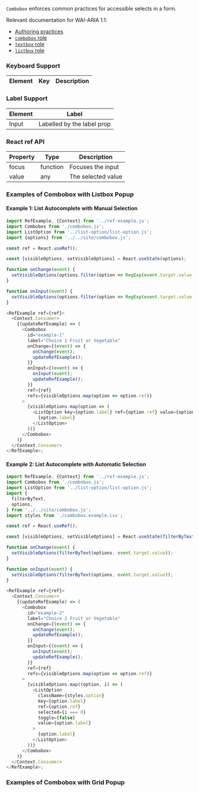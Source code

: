 `Combobox` enforces common practices for accessible selects in a form.

Relevant documentation for WAI-ARIA 1.1:
- [Authoring practices](https://www.w3.org/TR/wai-aria-practices-1.1/#combobox)
- [`combobox` role](https://www.w3.org/TR/wai-aria-1.1/#combobox)
- [`textbox` role](https://www.w3.org/TR/wai-aria-1.1/#textbox)
- [`listbox` role](https://www.w3.org/TR/wai-aria-1.1/#listbox)

### Keyboard Support

| Element | Key | Description |
| --- | --- | --- |

### Label Support

| Element | Label |
| --- | --- |
| Input | Labelled by the label prop |

### React ref API

| Property | Type | Description |
| --- | --- | --- |
| focus | function | Focuses the input |
| value | any | The selected value |

### Examples of Combobox with Listbox Popup

#### Example 1: List Autocomplete with Manual Selection

```js
import RefExample, {Context} from '../ref-example.js';
import Combobox from './combobox.js';
import ListOption from '../list-option/list-option.js';
import {options} from '../../site/combobox.js';

const ref = React.useRef();

const [visibleOptions, setVisibleOptions] = React.useState(options);

function onChange(event) {
  setVisibleOptions(options.filter(option => RegExp(event.target.value, 'i').test(option.label)));
}

function onInput(event) {
  setVisibleOptions(options.filter(option => RegExp(event.target.value, 'i').test(option.label)));
}

<RefExample ref={ref}>
  <Context.Consumer>
    {(updateRefExample) => (
      <Combobox
        id="example-1"
        label="Choice 1 Fruit or Vegetable"
        onChange={(event) => {
          onChange(event);
          updateRefExample();
        }}
        onInput={(event) => {
          onInput(event);
          updateRefExample();
        }}
        ref={ref}
        refs={visibleOptions.map(option => option.ref)}
      >
        {visibleOptions.map(option => (
          <ListOption key={option.label} ref={option.ref} value={option.label}>
            {option.label}
          </ListOption>
        ))}
      </Combobox>
    )}
  </Context.Consumer>
</RefExample>;
```

#### Example 2: List Autocomplete with Automatic Selection

```js
import RefExample, {Context} from '../ref-example.js';
import Combobox from './combobox.js';
import ListOption from '../list-option/list-option.js';
import {
  filterByText,
  options,
} from '../../site/combobox.js';
import styles from './combobox.example.css';

const ref = React.useRef();

const [visibleOptions, setVisibleOptions] = React.useState(filterByText(options, ''));

function onChange(event) {
  setVisibleOptions(filterByText(options, event.target.value));
}

function onInput(event) {
  setVisibleOptions(filterByText(options, event.target.value));
}

<RefExample ref={ref}>
  <Context.Consumer>
    {(updateRefExample) => (
      <Combobox
        id="example-2"
        label="Choice 2 Fruit or Vegetable"
        onChange={(event) => {
          onChange(event);
          updateRefExample();
        }}
        onInput={(event) => {
          onInput(event);
          updateRefExample();
        }}
        ref={ref}
        refs={visibleOptions.map(option => option.ref)}
      >
        {visibleOptions.map((option, i) => (
          <ListOption
            className={styles.option}
            key={option.label}
            ref={option.ref}
            selected={i === 0}
            toggle={false}
            value={option.label}
          >
            {option.label}
          </ListOption>
        ))}
      </Combobox>
    )}
  </Context.Consumer>
</RefExample>;
```

### Examples of Combobox with Grid Popup
